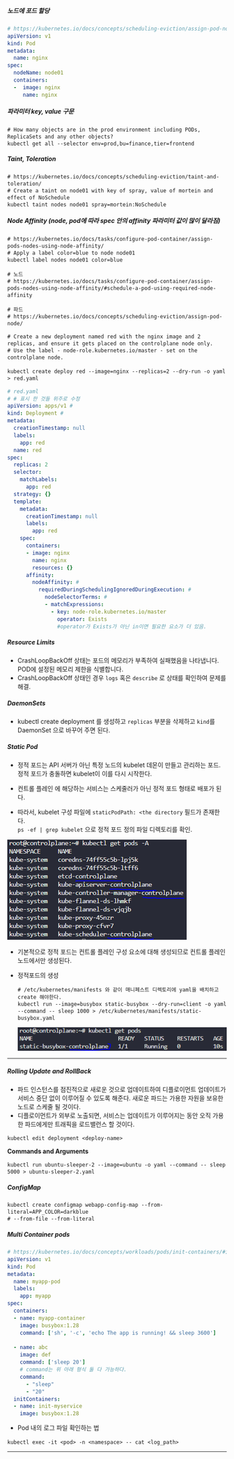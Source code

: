 ##### 노드에 포드 할당

```yaml
# https://kubernetes.io/docs/concepts/scheduling-eviction/assign-pod-node/
apiVersion: v1
kind: Pod
metadata:
  name: nginx
spec:
  nodeName: node01
  containers:
  -  image: nginx
     name: nginx
```

##### 파라미터 key, value 구문

```shell
# How many objects are in the prod environment including PODs, ReplicaSets and any other objects?
kubectl get all --selector env=prod,bu=finance,tier=frontend
```

##### Taint, Toleration

```shell
# https://kubernetes.io/docs/concepts/scheduling-eviction/taint-and-toleration/
# Create a taint on node01 with key of spray, value of mortein and effect of NoSchedule
kubectl taint nodes node01 spray=mortein:NoSchedule
```

##### Node Affinity (node, pod에 따라 spec 안의 affinity 파라미터 값이 많이 달라짐)

```shell
# https://kubernetes.io/docs/tasks/configure-pod-container/assign-pods-nodes-using-node-affinity/
# Apply a label color=blue to node node01
kubectl label nodes node01 color=blue

# 노드
# https://kubernetes.io/docs/tasks/configure-pod-container/assign-pods-nodes-using-node-affinity/#schedule-a-pod-using-required-node-affinity
 
# 파드
# https://kubernetes.io/docs/concepts/scheduling-eviction/assign-pod-node/
```

```shell
# Create a new deployment named red with the nginx image and 2 replicas, and ensure it gets placed on the controlplane node only. 
# Use the label - node-role.kubernetes.io/master - set on the controlplane node.

kubectl create deploy red --image=nginx --replicas=2 --dry-run -o yaml > red.yaml
```

```yaml
# red.yaml
# # 표시 한 것들 위주로 수정
apiVersion: apps/v1 #
kind: Deployment #
metadata:
  creationTimestamp: null
  labels:
    app: red
  name: red
spec:
  replicas: 2
  selector:
    matchLabels:
      app: red
  strategy: {}
  template:
    metadata:
      creationTimestamp: null
      labels:
        app: red
    spec:
      containers:
      - image: nginx
        name: nginx
        resources: {}
      affinity:
        nodeAffinity: #
          requiredDuringSchedulingIgnoredDuringExecution: #
            nodeSelectorTerms: #
            - matchExpressions:
              - key: node-role.kubernetes.io/master
                operator: Exists
                #operator가 Exists가 아닌 in이면 필요한 요소가 더 있음.
```

##### Resource Limits

* CrashLoopBackOff 상태는 포드의 메모리가 부족하여 실패했음을 나타냅니다. POD에 설정된 메모리 제한을 식별합니다.
* CrashLoopBackOff 상태인 경우 `logs` 혹은 `describe` 로 상태를 확인하여 문제를 해결.

##### DaemonSets

* kubectl create deployment 를 생성하고 `replicas` 부분을 삭제하고 `kind`를 DaemonSet 으로 바꾸어 주면 된다.

##### Static Pod

* 정적 포드는 API 서버가 아닌 특정 노드의 kubelet 데몬이 만들고 관리하는 포드. 정적 포드가 충돌하면 kubelet이 이를 다시 시작한다.

* 컨트롤 플레인 에 해당하는 서비스는 스케줄러가 아닌 정적 포드 형태로 배포가 된다. 
* 따라서, kubelet 구성 파일에 `staticPodPath: <the directory` 필드가 존재한다.</br>
  `ps -ef | grep kubelet` 으로 정적 포드 정의 파일 디렉토리를 확인.

![](img/1.PNG)

* 기본적으로 정적 포드는 컨트롤 플레인 구성 요소에 대해 생성되므로 컨트롤 플레인 노드에서만 생성된다. 

* 정적포드의 생성

  ```shell
  # /etc/kubernetes/manifests 와 같이 매니페스트 디렉토리에 yaml을 배치하고 create 해야한다.
  kubectl run --image=busybox static-busybox --dry-run=client -o yaml --command -- sleep 1000 > /etc/kubernetes/manifests/static-busybox.yaml
  ```

  ![](img/2.PNG)

---

##### Rolling Update and RollBack

* 파드 인스턴스를 점진적으로 새로운 것으로 업데이트하여 디플로이먼트 업데이트가 서비스 중단 없이 이루어질 수 있도록 해준다. 새로운 파드는 가용한 자원을 보유한 노드로 스케줄 될 것이다.
* 디플로이먼트가 외부로 노출되면, 서비스는 업데이트가 이루어지는 동안 오직 가용한 파드에게만 트래픽을 로드밸런스 할 것이다.

```shell
kubectl edit deployment <deploy-name>
```

**Commands and Arguments**

```shell
kubectl run ubuntu-sleeper-2 --image=ubuntu -o yaml --command -- sleep 5000 > ubuntu-sleeper-2.yaml
```

##### ConfigMap

```shell
kubectl create configmap webapp-config-map --from-literal=APP_COLOR=darkblue
# --from-file --from-literal
```

##### Multi Container pods

```yaml
# https://kubernetes.io/docs/concepts/workloads/pods/init-containers/#init-containers-in-use
apiVersion: v1
kind: Pod
metadata:
  name: myapp-pod
  labels:
    app: myapp
spec:
  containers:
  - name: myapp-container
    image: busybox:1.28
    command: ['sh', '-c', 'echo The app is running! && sleep 3600']
   
  - name: abc
    image: def
    command: ['sleep 20']
    # command는 위 아래 형식 둘 다 가능하다.
    command: 
      - "sleep"
      - "20"
  initContainers:
  - name: init-myservice
    image: busybox:1.28
```

* Pod 내의 로그 파일 확인하는 법

`kubectl exec -it <pod> -n <namespace> -- cat <log_path>`

---


